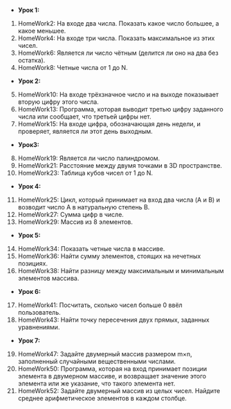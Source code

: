 + **Урок 1:**
1. HomeWork2: На входе два числа. Показать какое число большее, а какое меньшее.
2. HomeWork4: На входе три числа. Показать максимальное из этих чисел.
3. HomeWork6: Является ли число чётным (делится ли оно на два без остатка).
4. HomeWork8: Четные числа от 1 до N.
+ **Урок 2:**
5. HomeWork10: На входе трёхзначное число и на выходе показывает вторую цифру этого числа.
6. HomeWork13: Программа, которая выводит третью цифру заданного числа или сообщает, что третьей цифры нет.
7. HomeWork15: На входе цифра, обозначающая день недели, и проверяет, является ли этот день выходным.
+ **Урок3:**
8. HomeWork19: Является ли число палиндромом.
9. HomeWork21: Расстояние между двумя точками в 3D пространстве.
10. HomeWork23: Таблица кубов чисел от 1 до N.
+ **Урок 4:**
11. HomeWork25: Цикл, который принимает на вход два числа (A и B) и возводит число A в натуральную степень B.
12. HomeWork27: Сумма цифр в числе.
13. HomeWork29: Массив из 8 элементов.
+ **Урок 5:**
14. HomeWork34: Показать четные числа в массиве.
15. HomeWork36: Найти сумму элементов, стоящих на нечетных позициях.
16. HomeWork38: Найти разницу между максимальным и минимальным элементов массива.
+ **Урок 6:**
17. HomeWork41: Посчитать, сколько чисел больше 0 ввёл пользователь.
18. HomeWork43: Найти точку пересечения двух прямых, заданных уравнениями.
+ **Урок 7:**
19. HomeWork47: Задайте двумерный массив размером m×n, заполненный случайными вещественными числами.
20. HomeWork50: Программа, которая на вход принимает позиции элемента в двумерном массиве, и возвращает значение этого элемента или же указание, что такого элемента нет.
21. HomeWork52: Задайте двумерный массив из целых чисел. Найдите среднее арифметическое элементов в каждом столбце.


